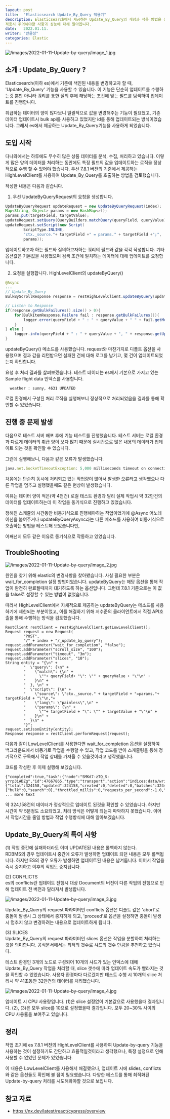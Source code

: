 ```yaml
---
layout: post
title:  "Elasticsearch Update_By_Query 적용기"
description: Elasticsearch에서 제공하는 Update_By_Query의 개념과 적용 방법을 살펴보고
적용시 주의해야할 사항과 성능에 대해 알아봅니다.
date:   2022.01.11. 
writer: "반윤성"
categories: Elastic
---
```


![/images/2022-01-11-Update-by-query/image_1.jpg](/images/2022-01-11-Update-by-query/image_1.jpg)

## 소개 : Update_By_Query ?
Elasticsearch(이하 es)에서 기존에 색인된 내용을 변경하고자 할 때, 'Update_By_Query' 기능을 사용할 수 있습니다. 이 기능은 단순히 업데이트를 수행하는것 뿐만 아니라 쿼리를 통한 질의 후에 해당하는 조건에 맞는 필드를 탐색하여 업데이트를 진행합니다.

취급하는 데이터의 양이 많다보니 일괄적으로 값을 변경해주는 기능이 필요했고, 기존 데이터 업데이트시 bulk api를 사용하고 있었지만 id를 통해 업데이트되는 방식이었습니다. 그래서 es에서 제공하는 Update_By_Query기능을 사용하게 되었습니다.

## 도입 시작
다나와에서는 하루에도 무수히 많은 상품 데이터를 분석, 수집, 처리하고 있습니다. 이렇게 많은 양의 데이터를 처리하는 동안에도 특정 필드의 값을 업데이트하는 로직을 정상적으로 수행 할 수 있어야 했습니다. 우선 7.8.1 버전의 기준에서 제공하는 HighLevelClient를 사용하여 Update_By_Query를 호출하는 방법을 검토했습니다. 

작성한 내용은 다음과 같습니다.
1) 우선 UpdateByQueryRequest의 요청을 생성합니다.
```java
UpdateByQueryRequest updateRequest = new UpdateByQueryRequest(index);
Map<String, Object> params = new HashMap<>();
params.put(targetField, targetValue);
updateRequest.setQuery(QueryBuilders.matchQuery(queryField, queryValue));
updateRequest.setScript(new Script(
        ScriptType.INLINE,
        "ctx._source."+ targetField +" = params." + targetField +";",
        params));
```
업데이트하고자 하는 필드와 질의하고자하는 쿼리의 필드와 값을 각각 작성합니다.
기타 옵션값은 기본값을 사용했으며 검색 조건에 일치하는 데이터에 대해 업데이트를 요청합니다.

2) 요청을 실행합니다. HighLevelClient의 updateByQuery()
```java
@Async
...
// Update_By_Query
BulkByScrollResponse response = restHighLevelClient.updateByQuery(updateRequest, RequestOptions.DEFAULT);

// Listen to Response
if(response.getBulkFailures().size() > 0){
    for(BulkItemResponse.Failure fail : response.getBulkFailures()){
        logger.error(queryField + " : " + queryValue + " " + fail.getMessage());
    }
} else {
    logger.info(queryField + " : " + queryValue + ", " + response.getUpdated() + " UPDATED");
}
```

updateByQuery() 메소드를 사용했습니다. request와 마찬가지로 디폴트 옵션을 사용했으며 결과 값을 리턴받으면 실패한 건에 대해 로그를 남기고, 몇 건이 업데이트되었는지 확인합니다.

요청 후 처리 결과를 살펴보겠습니다. 테스트 데이터는 es에서 기본으로 가지고 있는 Sample flight data 인덱스를 사용합니다.

```
  weather : sunny, 4631 UPDATED
```

로컬 환경에서 구성된 처리 로직을 실행해보니 정상적으로 처리되었음을 결과를 통해 확인할 수 있었습니다.


## 진행 중 문제 발생
 다음으로 테스트 서버 배포 후에 기능 테스트를 진행했습니다. 테스트 서버는 로컬 환경과 다르게 데이터의 취급 양이 보다 많기 때문에 실시간으로 많은 내용의 데이터가 업데이트 되는 것을 확인할 수 있습니다.

그런데 실행해보니, 다음과 같은 오류가 발생했습니다.

```jsx
java.net.SocketTimeoutException: 5,000 milliseconds timeout on connection http-outgoing-95 [ACTIVE]
```

처음에는 단순히 동시에 처리되고 있는 작업량이 많아서 발생한 오류라고 생각했으나
다른 작업을 멈추고 실행했을때도 같은 현상이 발생했습니다.

이유는 데이터 양이 적은(약 4천건) 로컬 테스트 환경과 달리 실제 작업시 약 32만건의 데이터를 업데이트하는데 이 작업을 동기식으로 진행하고 있었습니다.

정해진 스케쥴의 시간동안 비동기식으로 진행해야하는 작업이었기에 @Async 어노테이션을 붙여주거나 updateByQueryAsync라는 다른 메소드를 사용하여 비동기식으로 호출하는 방법을 테스트해 보았습니다만, 

어째선지 모두 같은 이유로 동기식으로 작동하고 있었습니다.


## TroubleShooting

![/images/2022-01-11-Update-by-query/image_2.jpg](/images/2022-01-11-Update-by-query/image_2.jpg)

원인을 찾기 위해 elastic의 변경사항을 찾아봤습니다. 사실 필요한 부분은  wait_for_completion 설정 방법이었습니다. updateByQuery는 해당 옵션을 통해 작업이 완전히 완료될때까지 대기하도록 하는 옵션입니다. 그런데 7.8.1 기준으로는 이 값을 false로 설정할 수 있는 방법이 없었습니다.

따라서 HighLevelClient에서 자체적으로 제공하는 updateByQuery는 메소드를 사용하기에 제한되는 부분이었고, 이를 해결하기 위해 저수준의 클라이언트에서 직접 API호출을 통해 수행하는 방식을 검토했습니다.

```
RestClient restClient = restHighLevelClient.getLowLevelClient();
Request request = new Request(
        "POST",
        "/" + index + "/_update_by_query");
request.addParameter("wait_for_completion", "false");
request.addParameter("scroll_size", "100");
request.addParameter("timeout", "3m");
request.addParameter("slices", "10");
String entity = "{\n" +
        "  \"query\": {\n" +
        "    \"match\": {\n" +
        "      \""+ queryField+ "\": \"" + queryValue + "\"\n" +
        "    }\n" +
        "  }, \n" +
        "  \"script\": {\n" +
        "    \"source\": \"ctx._source." + targetField + "=params."+ targetField + "\"\n,"+
        "    \"lang\": \"painless\",\n" +
        "    \"params\": {\n" +
        "      \""+ targetField + "\": \"" + targetValue + "\"\n" +
        "    }\n" +
        "  }\n" +
        "}";
request.setJsonEntity(entity);
Response response = restClient.performRequest(request);
```

다음과 같이 LowLevelClient를 사용한다면 wait_for_completion 옵션을 설정하여 백그라운드에서 비동기로 작업을 수행할 수 있고, 작업 코드를 받아 스케줄링을 통해 정기적으로 구독해서 작업 상태를 가져올 수 있을것이라고 생각했습니다.

코드를 작성한 후 이제 실행해 보겠습니다.

```
{"completed":true,"task":{"node":"SMKd7-zTQ_S-yrrp3iADZg","id":47667865,"type":"transport","action":"indices:data/write/update/byquery","status":{"total":324158,"updated":324158,"created":0,"deleted":0,"batches":3244,"version_conflicts":0,"noops":0,"retries":{"bulk":0,"search":0},"throttled_millis":0,"requests_per_second":-1.0,"throttled_until_millis":0, ... more text
```

약 324,158건의 데이터가 정상적으로 업데이트 된것을 확인할 수 있었습니다. 하지만 시간이 약 5분정도 소요되었고, 처리 방식은 어떻게 되는지 파악하지 못했습니다. 이어서 작업시간을 줄일 방법과 작업 수행방식에 대해 알아보겠습니다.

## Update_By_Query의 특이 사항

(1) 작업 중간에 실패하더라도 이미 UPDATE된 내용은 롤백하지 않는다.
<br>RDBMS의 경우 업데이트시 중간에 오류가 발생하면 업데이트 되던 내용은 모두 롤백됩니다. 하지만 ES의 경우 오류가 발생하면 업데이트된 내용은 남겨둡니다. 이어서 작업을 즉시 중지하고 이후의 작업도 중지됩니다.

(2) CONFLICTS
<br>es의 conflicts란 업데이트 진행시 대상 Document의 버전이 다른 작업의 진행으로 인해 업데이트 전 버전과 달라져서 발생합니다.

![/images/2022-01-11-Update-by-query/image_3.jpg](/images/2022-01-11-Update-by-query/image_3.jpg)

Update_By_Query의 request 파라미터인 conflicts 옵션은 디폴트 값은 'abort'로 충돌이 발생시 그 상태에서 중지하게 되고, 'proceed'로 옵션을 설정하면 충돌이 발생 시 멈추지 않고 변경하려는 내용으로 업데이트하게 됩니다.

(3) SLICES
<br> Update_By_Query의 request 파라미터인 slices 옵션은 작업을 분할하여 처리하는 것을 의미합니다. 공식문서에서는 최적의 갯수로 샤드의 갯수 만큼을 추천하고 있습니다.

테스트 환경인 3개의 노드로 구성되어 10개의 샤드가 있는 인덱스에 대해 Update_By_Query 작업을 처리할 때, slice 갯수에 따라 업데이트 속도가 빨라지는 것을 확인할 수 있었습니다. 사용자 환경마다 다르겠지만 테스트 수행 시 10개의 slice 처리시 약 41초동안 32만건의 데이터를 처리했습니다. 

![/images/2022-01-11-Update-by-query/image_4.jpg](/images/2022-01-11-Update-by-query/image_4.jpg)

업데이트 시 CPU 사용량입니다. (1)은 slice 설정없이 기본값으로 사용했을때 결과입니다. (2), (3)은 모두 slice를 10으로 설정했을때 결과입니다. 모두 20~30% 사이의 CPU 사용률을 보여주고 있습니다.

## 정리
작업 초기에 es 7.8.1 버전의 HighLevelClient를 사용하여 Update-by-query 기능을 사용하는 것이 설정하기도 간단하고 효율적일것이라고 생각했으나, 특정 설정으로 인해 사용할 수 없었던 문제가 있었습니다.

이 내용은 LowLevelClient를 사용해서 해결했으나, 업데이트 시에 slides, conflicts와 같은 옵션들도 확인해 볼 점이 필요했습니다. 다양한 테스트를 통해
최적화된 Update-by-query 처리를 시도해봐야할 것으로 보입니다.

## 참고 자료
- https://nx.dev/latest/react/cypress/overview
